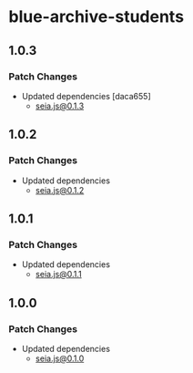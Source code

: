 # blue-archive-students

## 1.0.3

### Patch Changes

- Updated dependencies [daca655]
  - seia.js@0.1.3

## 1.0.2

### Patch Changes

- Updated dependencies
  - seia.js@0.1.2

## 1.0.1

### Patch Changes

- Updated dependencies
  - seia.js@0.1.1

## 1.0.0

### Patch Changes

- Updated dependencies
  - seia.js@0.1.0
